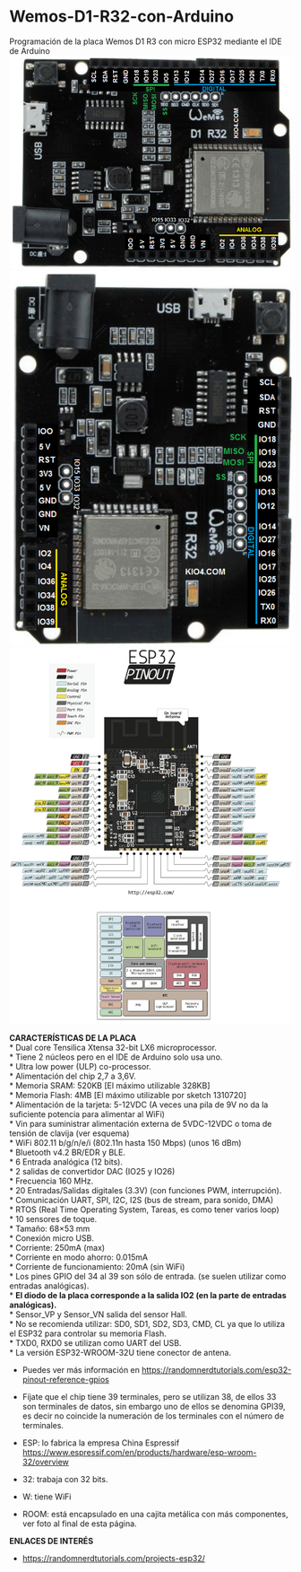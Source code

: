 # Wemos-D1-R32-con-Arduino
Programación de la placa Wemos D1 R3 con micro ESP32 mediante el IDE de Arduino
![](images/esp322pin_h.png)
![](images/esp322pin.png)
![](images/ESP32_Pinout_a1_4.png)


**CARACTERÍSTICAS DE LA PLACA**  
    * Dual core Tensilica Xtensa 32-bit LX6 microprocessor.  
    * Tiene 2 núcleos pero en el IDE de Arduino solo usa uno.  
    * Ultra low power (ULP) co-processor.  
    * Alimentación del chip 2,7 a 3,6V.  
    * Memoria SRAM: 520KB [El máximo utilizable 328KB]  
    * Memoria Flash: 4MB [El máximo utilizable por sketch 1310720]  
    * Alimentación de la tarjeta: 5-12VDC (A veces una pila de 9V no da la suficiente potencia para alimentar al WiFi)  
    * Vin para suministrar alimentación externa de 5VDC-12VDC o toma de tensión de clavija (ver esquema)  
    * WiFi 802.11 b/g/n/e/i (802.11n hasta 150 Mbps) (unos 16 dBm)  
    * Bluetooth v4.2 BR/EDR y BLE.  
    * 6 Entrada analógica (12 bits).  
    * 2 salidas de convertidor DAC (IO25 y IO26)  
    * Frecuencia 160 MHz.  
    * 20 Entradas/Salidas digitales (3.3V) (con funciones PWM, interrupción).  
    * Comunicación UART, SPI, I2C, I2S (bus de stream, para sonido, DMA)  
    * RTOS (Real Time Operating System, Tareas, es como tener varios loop)  
    * 10 sensores de toque.  
    * Tamaño: 68×53 mm  
    * Conexión micro USB.  
    * Corriente: 250mA (max)  
    * Corriente en modo ahorro: 0.015mA  
    * Corriente de funcionamiento: 20mA (sin WiFi)  
    * Los pines GPIO del 34 al 39 son sólo de entrada. (se suelen utilizar como entradas analógicas).  
    * **El diodo de la placa corresponde a la salida IO2 (en la parte de entradas analógicas).**  
    * Sensor_VP y Sensor_VN salida del sensor Hall.  
    * No se recomienda utilizar: SD0, SD1, SD2, SD3, CMD, CL ya que lo utiliza el ESP32 para controlar su memoria Flash.  
    * TXD0, RXD0 se utilizan como UART del USB.  
    * La versión ESP32-WROOM-32U tiene conector de antena.  
 

- Puedes ver más información en https://randomnerdtutorials.com/esp32-pinout-reference-gpios
- Fíjate que el chip tiene 39 terminales, pero se utilizan 38, de ellos 33 son terminales de datos, sin embargo uno de ellos se denomina GPI39, es decir no coincide la numeración de los terminales con el número de terminales.

- ESP: lo fabrica la empresa China Espressif https://www.espressif.com/en/products/hardware/esp-wroom-32/overview

- 32: trabaja con 32 bits.

- W: tiene WiFi

- ROOM: está encapsulado en una cajita metálica con más componentes, ver foto al final de esta página.

  
  
**ENLACES DE INTERÉS**  

  - https://randomnerdtutorials.com/projects-esp32/   
